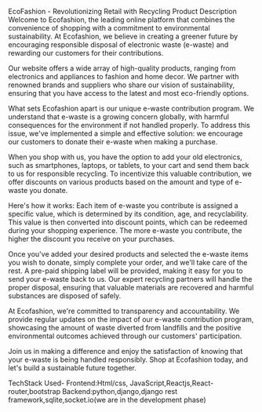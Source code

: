 EcoFashion - Revolutionizing Retail with Recycling
Product Description
Welcome to Ecofashion, the leading online platform that combines the convenience of shopping with a commitment to environmental  sustainability. At Ecofashion, we believe in creating a greener future by encouraging responsible disposal of electronic waste (e-waste) and rewarding our customers for their contributions.

Our website offers a wide array of high-quality products, ranging from electronics and appliances to fashion and home decor. We partner with renowned brands and suppliers who share our vision of sustainability, ensuring that you have access to the latest and most eco-friendly options.

What sets Ecofashion apart is our unique e-waste contribution program. We understand that e-waste is a growing concern globally, with harmful consequences for the environment if not handled properly. To address this issue, we've implemented a simple and effective solution: we encourage our customers to donate their e-waste when making a purchase.

When you shop with us, you have the option to add your old electronics, such as smartphones, laptops, or tablets, to your cart and send them back to us for responsible recycling. To incentivize this valuable contribution, we offer discounts on various products based on the amount and type of e-waste you donate.

Here's how it works: Each item of e-waste you contribute is assigned a specific value, which is determined by its condition, age, and recyclability. This value is then converted into discount points, which can be redeemed during your shopping experience. The more e-waste you contribute, the higher the discount you receive on your purchases.

Once you've added your desired products and selected the e-waste items you wish to donate, simply complete your order, and we'll take care of the rest. A pre-paid shipping label will be provided, making it easy for you to send your e-waste back to us. Our expert recycling partners will handle the proper disposal, ensuring that valuable materials are recovered and harmful substances are disposed of safely.

At Ecofashion, we're committed to transparency and accountability. We provide regular updates on the impact of our e-waste contribution program, showcasing the amount of waste diverted from landfills and the positive environmental outcomes achieved through our customers' participation.

Join us in making a difference and enjoy the satisfaction of knowing that your e-waste is being handled responsibly. Shop at Ecofashion today, and let's build a sustainable future together.

TechStack Used-
Frontend:Html/css, JavaScript,Reactjs,React-router,bootstrap
Backend:python,django,django rest framework,sqlite,socket.io(we are in the development phase)
